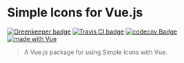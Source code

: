 # Simple Icons for Vue.js
[![Greenkeeper badge](https://badges.greenkeeper.io/sh7dm/vue-simple-icons.svg)](https://greenkeeper.io/)
[![Travis CI badge](https://travis-ci.org/sh7dm/vue-simple-icons.svg?branch=master)](https://travis-ci.org/sh7dm/vue-simple-icons)
[![codecov Badge](https://codecov.io/gh/esh7dm/vue-simple-icons/branch/master/graph/badge.svg)](https://codecov.io/gh/sh7dm/vue-simple-icons)
[![made with Vue](https://img.shields.io/badge/made%20with-Vue-%23ef4041.svg)](https://vuejs.org/)

> A Vue.js package for using Simple Icons with Vue.

